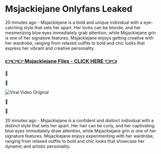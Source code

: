 # Msjackiejane Onlyfans Leaked

<p>20 minutes ago - Msjackiejane is a bold and unique individual with a eye-catching style that sets her apart. Her locks can be blonde, and her mesmerizing blue eyes immediately grab attention, while Msjackiejane grin is one of her signature features. Msjackiejane enjoys getting creative with her wardrobe, ranging from relaxed outfits to bold and chic looks that express her vibrant and creative personality.</p><p>
<h3><a href="https://fansleaks.com-getfree.pro/msjackiejane" rel="nofollow">👉👉👉 Msjackiejane Files - CLICK HERE 👈👈</a></h3>
<p>🔻</p>
<p>🔻</p> <p>
<a href="https://fansleaks.com-getfree.pro/msjackiejane" rel="nofollow"><img src="https://i.imgur.com/0ZbtXZ5.gif" alt="Viral Video Original" style="max-width: 100%; display: inline-block;" data-target="animated-image.originalImage"></a>
<p>🔻</p>
<p>🔻</p> <p>20 minutes ago - Msjackiejane is a confident and distinct individual with a distinct style that sets her apart. Her hair can be curly, and her captivating blue eyes immediately draw attention, while Msjackiejane grin is one of her signature features. Msjackiejane enjoys experimenting with her wardrobe, ranging from relaxed outfits to bold and chic looks that showcase her dynamic and artistic personality.</p>